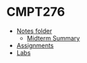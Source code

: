 # CMPT276
* [Notes folder](Notes)
    * [Midterm Summary](Notes/midterm.md)
* [Assignments](Assignments)
* [Labs](Labs)